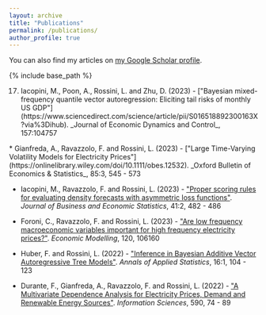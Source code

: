 ```yaml
---
layout: archive
title: "Publications"
permalink: /publications/
author_profile: true
---
```


You can also find my articles on <a href="https://scholar.google.com/citations?user=97jJTIEAAAAJ&hl=en">my Google Scholar profile</a>.

{% include base_path %}

<ol reverse start ="17">
<li>Iacopini, M., Poon, A., Rossini, L. and Zhu, D. (2023) - ["Bayesian mixed-frequency quantile vector autoregression: Eliciting tail risks of monthly US GDP"](https://www.sciencedirect.com/science/article/pii/S016518892300163X?via%3Dihub). _Journal of Economic Dynamics and Control_, 157:104757</li>
</ol>
* Gianfreda, A., Ravazzolo, F. and Rossini, L. (2023) - ["Large Time-Varying Volatility Models for Electricity Prices"](https://onlinelibrary.wiley.com/doi/10.1111/obes.12532). _Oxford Bulletin of Economics & Statistics_, 85:3, 545 - 573

* Iacopini, M., Ravazzolo, F. and Rossini, L. (2023) - ["Proper scoring rules for evaluating density forecasts with asymmetric loss functions"](https://amstat.tandfonline.com/doi/full/10.1080/07350015.2022.2035229). _Journal of Business and Economic Statistics_, 41:2, 482 - 486

* Foroni, C., Ravazzolo, F. and Rossini, L. (2023) - ["Are low frequency macroeconomic variables important for high frequency electricity prices?"](https://www.sciencedirect.com/science/article/pii/S0264999322003972?via%3Dihub). _Economic Modelling_, 120, 106160

* Huber, F. and Rossini, L. (2022) - ["Inference in Bayesian Additive Vector Autoregressive Tree Models"](https://projecteuclid.org/journals/annals-of-applied-statistics/volume-16/issue-1/Inference-in-Bayesian-additive-vector-autoregressive-tree-models/10.1214/21-AOAS1488.short). _Annals of Applied Statistics_, 16:1, 104 - 123

* Durante, F., Gianfreda, A., Ravazzolo, F. and Rossini, L. (2022) - ["A Multivariate Dependence Analysis for Electricity Prices, Demand and Renewable Energy Sources"](https://www.sciencedirect.com/science/article/pii/S0020025522000032). _Information Sciences_, 590, 74 - 89
